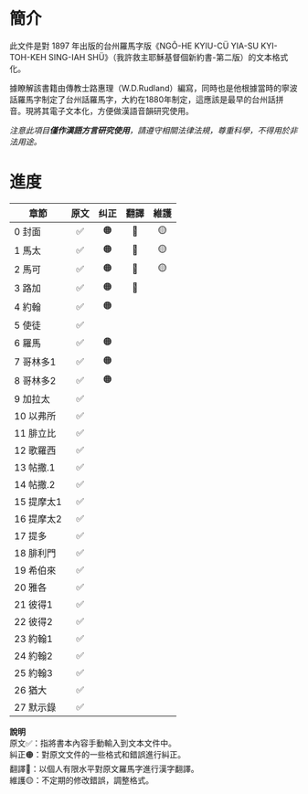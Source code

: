 
# 簡介

此文件是對 1897 年出版的台州羅馬字版《NGÔ-HE KYIU-CÜ  YIA-SU KYI-TOH-KEH  SING-IAH SHÜ》（我許救主耶穌基督個新約書-第二版）的文本格式化。

據瞭解該書籍由傳教士路惠理（W.D.Rudland）編寫，同時也是他根據當時的寧波話羅馬字制定了台州話羅馬字，大約在1880年制定，這應該是最早的台州話拼音。現將其電子文本化，方便做漢語音韻研究使用。

_注意此項目**僅作漢語方言研究使用**，請遵守相關法律法規，尊重科學，不得用於非法用途。_

# 進度

| 章節       | 原文 | 纠正 | 翻譯 | 維護 |
| ---------- |:----:|:----:|:----:|:----:|
| 0 封面     |  ✅  |  🟠  |  🔵  |  🟡  |
| 1 馬太     |  ✅  |  🟠  |  🔵  |  🟡  |
| 2 馬可     |  ✅  |  🟠  |  🔵  |  🟡  |
| 3 路加     |  ✅  |  🟠  |  🔵  |      |
| 4 約翰     |  ✅  |  🟠  |      |      |
| 5 使徒     |  ✅  |      |      |      |
| 6 羅馬     |  ✅  |  🟠  |      |      |
| 7 哥林多1  |  ✅  |  🟠  |      |      |
| 8 哥林多2  |  ✅  |  🟠  |      |      |
| 9 加拉太   |  ✅  |      |      |      |
| 10 以弗所  |  ✅  |      |      |      |
| 11 腓立比  |  ✅  |      |      |      |
| 12 歌羅西  |  ✅  |      |      |      |
| 13 帖撒.1  |  ✅  |      |      |      |
| 14 帖撒.2  |  ✅  |      |      |      |
| 15 提摩太1 |  ✅  |      |      |      |
| 16 提摩太2 |  ✅  |      |      |      |
| 17 提多    |  ✅  |      |      |      |
| 18 腓利門  |  ✅  |      |      |      |
| 19 希伯來  |  ✅  |      |      |      |
| 20 雅各    |  ✅  |      |      |      |
| 21 彼得1   |  ✅  |      |      |      |
| 22 彼得2   |  ✅  |      |      |      |
| 23 約翰1   |  ✅  |      |      |      |
| 24 約翰2   |  ✅  |      |      |      |
| 25 約翰3   |  ✅  |      |      |      |
| 26 猶大    |  ✅  |      |      |      |
| 27 默示錄  |  ✅  |      |      |      |

**說明**  
原文✅：指將書本內容手動輸入到文本文件中。  
糾正🟠：對原文文件的一些格式和錯誤進行糾正。  
翻譯🔵：以個人有限水平對原文羅馬字進行漢字翻譯。  
維護🟡：不定期的修改錯誤，調整格式。  




